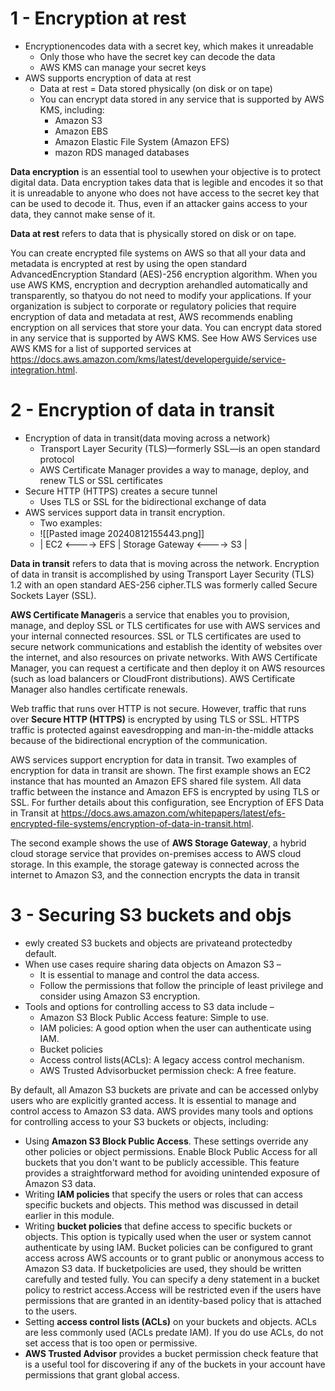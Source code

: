 # 1 - Encryption at rest

- Encryptionencodes data with a secret key, which makes it unreadable
    - Only those who have the secret key can decode the data
    - AWS KMS can manage your secret keys
- AWS supports encryption of data at rest
    - Data at rest = Data stored physically (on disk or on tape)
    - You can encrypt data stored in any service that is supported by AWS KMS, including:
        - Amazon S3
        - Amazon EBS
        - Amazon Elastic File System (Amazon EFS)
        - mazon RDS managed databases

**Data encryption** is an essential tool to usewhen your objective is to protect digital data. Data encryption takes data that is legible and encodes it so that it is unreadable to anyone who does not have access to the secret key that can be used to decode it. Thus, even if an attacker gains access to your data, they cannot make sense of it.  

**Data at rest** refers to data that is physically stored on disk or on tape. 

You can create encrypted file systems on AWS so that all your data and metadata is encrypted at rest by using the open standard AdvancedEncryption Standard (AES)-256 encryption algorithm. When you use AWS KMS, encryption and decryption arehandled automatically and transparently, so thatyou do not need to modify your applications. If your organization is subject to corporate or regulatory policies that require encryption of data and metadata at rest, AWS recommends  enabling encryption on all services that store your data. You can encrypt data stored in any service that is supported by AWS KMS. See How AWS Services use AWS KMS for a list of supported services at https://docs.aws.amazon.com/kms/latest/developerguide/service-integration.html.

# 2 - Encryption of data in transit

- Encryption of data in transit(data moving across a network)
    - Transport Layer Security (TLS)—formerly SSL—is an open standard protocol 
    - AWS Certificate Manager provides a way to manage, deploy, and renew TLS or SSL certificates 
- Secure HTTP (HTTPS) creates a secure tunnel
    - Uses TLS or SSL for the bidirectional exchange of data
- AWS services support data in transit encryption. 
    - Two examples:
    - ![[Pasted image 20240812155443.png]]
    - | EC2 <----> EFS              |               Storage Gateway <----> S3 |

**Data in transit** refers to data that is moving across the network. Encryption of data in transit is accomplished by using Transport Layer Security (TLS) 1.2 with an open standard AES-256 cipher.TLS was formerly called Secure Sockets Layer (SSL).

**AWS Certificate Manager**is a service that enables you to provision, manage, and deploy SSL or TLS certificates for use with AWS services and your internal connected resources. SSL or TLS certificates are used to secure network communications and establish the identity of websites over the internet, and also resources on private networks. With AWS Certificate Manager, you can request a certificate and then deploy it on AWS resources (such as load balancers or CloudFront distributions).  AWS Certificate Manager also handles certificate renewals.

Web traffic that runs over HTTP is not secure. However, traffic that runs over **Secure HTTP (HTTPS)** is encrypted by using TLS or SSL. HTTPS traffic is protected against eavesdropping and man-in-the-middle attacks because of the bidirectional encryption of the communication.

AWS services support encryption for data in transit. Two examples of encryption for data in transit are shown. The first example shows an EC2 instance that has mounted an Amazon EFS shared file system. All data traffic between the instance and Amazon EFS is encrypted by using TLS or SSL. For further details about this configuration, see Encryption of EFS Data in Transit at https://docs.aws.amazon.com/whitepapers/latest/efs-encrypted-file-systems/encryption-of-data-in-transit.html.

The second example shows the use of **AWS Storage Gateway**, a hybrid cloud storage service that provides on-premises access to AWS cloud storage. In this example, the storage gateway is connected across the internet to Amazon S3, and the connection encrypts the data in transit

# 3 - Securing S3 buckets and objs

- ewly created S3 buckets and objects are privateand protectedby default.
- When use cases require sharing data objects on Amazon S3 –
    - It is essential to manage and control the data access.
    - Follow the permissions that follow the principle of least privilege and consider using Amazon S3 encryption.
- Tools and options for controlling access to S3 data include –
    - Amazon S3 Block Public Access feature: Simple to use.
    - IAM policies: A good option when the user can authenticate using IAM.
    - Bucket policies
    - Access control lists(ACLs): A legacy access control mechanism.
    - AWS Trusted Advisorbucket permission check: A free feature.

By default, all Amazon S3 buckets are private and can be accessed onlyby users who are explicitly granted access.  It is essential to manage and control access to Amazon S3 data. AWS provides many tools and options for controlling access to your S3 buckets or objects, including:
- Using **Amazon S3 Block Public Access**. These settings override any other policies or object permissions. Enable Block Public Access for all buckets that you don't want to be publicly accessible. This feature provides a straightforward method for avoiding unintended exposure of Amazon S3 data.
- Writing **IAM policies** that specify the users or roles that can access specific buckets and objects. This method was discussed in detail earlier in this module.
- Writing **bucket policies** that define access to specific buckets or objects.  This option is typically used when the user or system cannot authenticate by using IAM. Bucket policies can be configured to grant access across AWS accounts or to grant public or anonymous access to Amazon S3 data. If bucketpolicies are used, they should be written carefully and tested fully. You can specify a deny statement in a bucket policy to restrict access.Access will be restricted even if the users have permissions that are granted in an identity-based policy that is attached to the users. 
- Setting **access control lists (ACLs)** on your buckets and objects. ACLs are less commonly used (ACLs predate IAM). If you do use ACLs, do not set access that is too open or permissive.
- **AWS Trusted Advisor** provides a bucket permission check feature that is a useful tool for discovering if any of the buckets in your account have permissions that grant global access.

